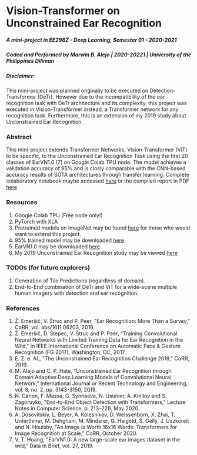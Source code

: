 # Vision-Transformer on Unconstrained Ear Recognition
##### A mini-project in EE298Z - Deep Learning, Semester 01 - 2020-2021
##### Coded and Performed by Marwin B. Alejo | 2020-20221 | University of the Philippines Diliman

##### Disclaimer:
This mini-project was planned originally to be executed on Detection-Transformer (DeTr). However due to the incompatibility of the ear recognition task with DeTr architecture and its complexity, this project was executed in Vision-Transformer instead, a Transformer network for any recognition task. Furthermore, this is an extension of my 2019 study about Unconstrained Ear Recognition.

### Abstract
This mini-project extends Transformer Networks, Vision-Transformer (ViT) to be specific, to the Unconstrained Ear Recognition Task using the first 20 classes of EarVN1.0 [7] on Google Colab TPU node. The model achieves a validation accuracy of 95% and is closly comparable with the CNN-based accuracy results of SOTA architectures through transfer learning. Complete colaboratory notebook maybe accessed [here](https://github.com/soymarwin/ee298z/blob/main/mini-project/Alejo_Marwin_ViT_Ear1.ipynb) or the compiled report in PDF [here](https://github.com/soymarwin/ee298z/blob/main/mini-project/Alejo_Marwin_202020221_MiniProject_EE298Z.pdf)

### Resources
1. Google Colab TPU (Free node only!)
2. PyTorch with XLA
3. Pretrained models on ImageNet may be found [here](https://github.com/rwightman/pytorch-image-models/releases/tag/v0.1-vitjx) for those who would want to extend this project.
4. 95% trained model may be downloaded [here](https://drive.google.com/drive/folders/17P2o6bYQDBsP_FGbd51A1APzXpLT0d3H?usp=sharing).
5. EarVN1.0 may be downloaded [here](https://data.mendeley.com/datasets/yws3v3mwx3/4)
6. My 2019 Unconstrained Ear Recognition study may be viewed [here](https://www.ijrte.org/wp-content/uploads/papers/v8i2/B2865078219.pdf)

### TODOs (for future explorers)
1. Generation of Tile Predictions (regardless of domain).
2. End-to-End combination of DeTr and ViT for a wide-scene multiple human imagery with detection and ear recognition.

### References
1. Ž. Emeršič, V. Štruc and P. Peer, "Ear Recognition: More Than a Survey," CoRR, vol. abs/1611.06203, 2016.
2. Ž. Emeršič, D. Štepec, V. Štruc and P. Peer, "Training Convolutional Neural Networks with Limited Training Data for Ear Recognition in the Wild," in IEEE International Conference on Automatic Face & Gesture Recognition (FG 2017), Washington, DC, 2017.
3. E. Z. e. Al., "The Unconstrained Ear Recognition Challenge 2019," CoRR, 2019.
4. M. Alejo and C. P. Hate, "Unconstrained Ear Recognition through Domain Adaptive Deep Learning Models of Convolutional Neural Network," International Journal or Recent Technology and Engineering, vol. 8, no. 2, pp. 3143-3150, 2019.
5. N. Carion, F. Massa, G. Synnaeve, N. Usunier, A. Kirillov and S. Zagoruyko, "End-to-End Object Detection with Transformers," Lecture Notes in Computer Science, p. 213–229, May 2020.
6. A. Dosovitskiy, L. Beyer, A. Kolesnikov, D. Weissenborn, X. Zhai, T. Unterthiner, M. Dehghani, M. Minderer, G. Heigold, S. Gelly, J. Uszkoreit and N. Houlsby, "An Image is Worth 16x16 Words: Transformers for Image Recognition at Scale," CoRR, October 2020.
7. V. T. Hoang, "EarVN1.0: A new large-scale ear images dataset in the wild," Data in Brief, vol. 27, 2019.
